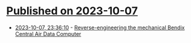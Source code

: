 # [Published on 2023-10-07](index.md)

* [2023-10-07, 23:36:10](https://lobste.rs/s/zzpm3c/reverse_engineering_mechanical_bendix) - [Reverse-engineering the mechanical Bendix Central Air Data Computer](http://www.righto.com/2023/10/bendix-cadc-reverse-engineering.html)
